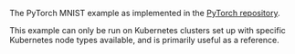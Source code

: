 The PyTorch MNIST example as implemented in the [PyTorch
repository](https://github.com/pytorch/examples/blob/main/mnist/main.py).

This example can only be run on Kubernetes clusters set up with specific Kubernetes node types available, and is primarily useful as a reference.
